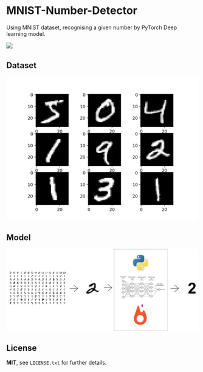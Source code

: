 # MNIST-Number-Detector
Using MNIST dataset, recognising a given number by PyTorch Deep learning model.

<img src="https://socialify.git.ci/Pushkar1853/MNIST-Number-Detector/image?description=1&descriptionEditable=Using%20the%20MNIST%20dataset%2C%20the%20PyTorch%20DL%20model%20recognizes%20a%20given%20number.&font=Jost&language=1&name=1&owner=1&stargazers=1&theme=Light">

Dataset
-----
![image2](https://github.com/Pushkar1853/MNIST-Number-Detector/blob/main/Plot-of-a-Subset-of-Images-from-the-MNIST-Dataset.webp)

Model
------
![image1](https://github.com/Pushkar1853/MNIST-Number-Detector/blob/main/1_jlxdirCP5Qre1pcoNC-7JQ.png)

License
------
**MIT**, see `LICENSE.txt` for further details.
